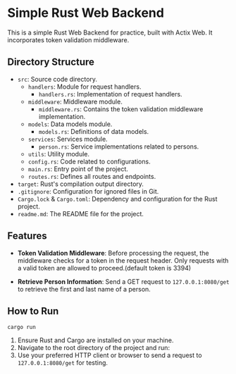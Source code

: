 # Simple Rust Web Backend

This is a simple Rust Web Backend for practice, built with Actix Web. It incorporates token validation middleware.

## Directory Structure

- `src`: Source code directory.
  - `handlers`: Module for request handlers.
    - `handlers.rs`: Implementation of request handlers.
  - `middleware`: Middleware module.
    - `middleware.rs`: Contains the token validation middleware implementation.
  - `models`: Data models module.
    - `models.rs`: Definitions of data models.
  - `services`: Services module.
    - `person.rs`: Service implementations related to persons.
  - `utils`: Utility module.
  - `config.rs`: Code related to configurations.
  - `main.rs`: Entry point of the project.
  - `routes.rs`: Defines all routes and endpoints.
- `target`: Rust's compilation output directory.
- `.gitignore`: Configuration for ignored files in Git.
- `Cargo.lock` & `Cargo.toml`: Dependency and configuration for the Rust project.
- `readme.md`: The README file for the project.

## Features

- **Token Validation Middleware**: Before processing the request, the middleware checks for a token in the request header. Only requests with a valid token are allowed to proceed.(default token is 3394)
  
- **Retrieve Person Information**: Send a GET request to `127.0.0.1:8080/get` to retrieve the first and last name of a person.

## How to Run

```
cargo run
```
1. Ensure Rust and Cargo are installed on your machine.
2. Navigate to the root directory of the project and run:
3. Use your preferred HTTP client or browser to send a request to `127.0.0.1:8080/get` for testing.


